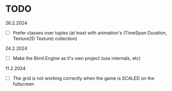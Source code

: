 # TODO

26.2.2024

- [ ] Prefer classes over tuples (at least with animation's (TimeSpan Duration, Texture2D Texture) collection)

24.2.2024

- [ ] Make the Bimil.Engine as it's own project (use internals, etc)

11.2.2024

- [ ] The grid is not working correctly when the game is SCALED on the fullscreen